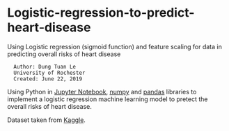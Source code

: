 # Logistic-regression-to-predict-heart-disease
Using Logistic regression (sigmoid function) and feature scaling for data in predicting overall risks of heart disease

```
  Author: Dung Tuan Le
  University of Rochester
  Created: June 22, 2019
```

Using Python in [Jupyter Notebook](https://jupyter.org/), [numpy](https://www.numpy.org/) and [pandas](https://pandas.pydata.org/) libraries to implement a logistic regression machine learning model to pretect the overall risks of heart disease.

Dataset taken from [Kaggle](https://www.kaggle.com/dileep070/heart-disease-prediction-using-logistic-regression).
